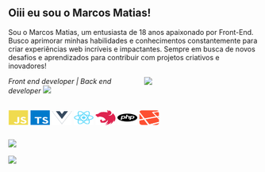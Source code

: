 ## Oiii eu sou o Marcos Matias!

<div>
<p>Sou o Marcos Matias, um entusiasta de 18 anos apaixonado por Front-End. Busco aprimorar minhas habilidades e conhecimentos constantemente para criar experiências web incríveis e impactantes. Sempre em busca de novos desafios e aprendizados para contribuir com projetos criativos e inovadores!</p>

<img align='right' src="https://media.giphy.com/media/M9gbBd9nbDrOTu1Mqx/giphy.gif" width="230">
<p><em>Front end developer | Back end developer <a href="https://www.oneorigin.us/">
</a><img src="https://media.giphy.com/media/WUlplcMpOCEmTGBtBW/giphy.gif" width="30">
  
</div>

<div style="display: inline_block"><br>
  <img align="center"  height="30" width="40" src="https://raw.githubusercontent.com/devicons/devicon/master/icons/javascript/javascript-plain.svg">
  <img align="center" height="30" width="40" src="https://raw.githubusercontent.com/devicons/devicon/master/icons/typescript/typescript-plain.svg">
  <img align="center"  height="30" width="40" src="https://raw.githubusercontent.com/devicons/devicon/master/icons/vuejs/vuejs-plain.svg">
  <img align="center"  height="30" width="40" src="https://raw.githubusercontent.com/devicons/devicon/master/icons/react/react-original.svg">
    <img align="center"  height="30" width="40" src="https://raw.githubusercontent.com/devicons/devicon/master/icons/nestjs/nestjs-plain.svg">
      <img align="center"  height="30" width="40" src="https://raw.githubusercontent.com/devicons/devicon/master/icons/php/php-plain.svg">
         <img align="center"  height="30" width="40" src="https://raw.githubusercontent.com/devicons/devicon/master/icons/laravel/laravel-plain.svg">

 

</div>
  
  ##
 
<div> 

  <a href="https://www.linkedin.com/in/marcos-matias-288635262/" target="_blank"><img src="https://img.shields.io/badge/-LinkedIn-%230077B5?style=for-the-badge&logo=linkedin&logoColor=white" target="_blank"></a> 
  
</div>

<img src="https://media.giphy.com/media/VgCDAzcKvsR6OM0uWg/giphy.gif" width="50">

